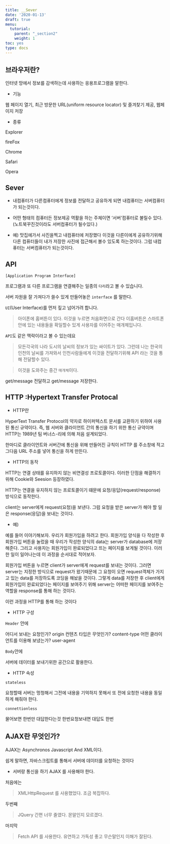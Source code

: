 ```yaml
---
title: __Sever
date: '2020-01-13'
draft: true
menu:
  tutorial:
    parent: "_section2"
    weight: 1
toc: yes
type: docs
---
```




## 브라우저란?

인터넷 망에서 정보를 감색하는데 사용하는 응용프로그램을 말한다.

* 기능

웹 페이지 열기, 최근 방문한 URL(uniform resource locator) 및 즐겨찾기 제공, 웹페이지 저장 


* 종류

Explorer

fireFox

Chrome

Safari

Opera



## Sever

* 내컴퓨터가 다른컴퓨터에게 정보를 전달하고 공유하게 되면 내컴퓨터는 서버컴퓨터가 되는것이다.

* 어떤 형태의 컴퓨터든 정보제공 역활을 하는 주체이면 ‘서버’컴퓨터로 불릴수 있다. (노트북꾸진것이라도 서버컴퓨터가 될수있다.)

* 예) 맛집에가서 사진을찍고 내컴퓨터에 저장했다 이것을 다른이에게 공유하기위해 다른 컴퓨터들이 내가 저장한 사진에 접근해서 볼수 있도록 하는것이다. 그럼 내컴퓨터는 서버컴퓨터가 되는것이다. 


## API 

`[Application Program Interface]`


프로그램과 또 다른 프로그램을 연결해주는 일종의 `다리`라고 볼 수 있습니다.

서버 자원을 잘 가져다가 쓸수 있게 만들어놓은 `interface` 를 말한다.


`UI`(User Interface)를 먼저 짚고 넘어가려 합니다.

> 아이폰에 홈버튼이 있다. 이것을 누르면 처음화면으로 간다
이홈버튼은 스마트폰안에 있는 내용들을 확일할수 있게 사용자를 이어주는 매개체입니다.


`API`도 같은 맥락이라고 볼 수 있는데요


> 모든각국의 나라 도시의 날씨의 정보가 있는 싸이트가 있다.  그런데 나는 한국의 인천의 날씨를 가져와서 인천사람들에게 이것을 전달하기위해 API 라는 것을 통해 전달할수 있다.

> 이것을 도와주는 중간 `매개체`이다.



get/message 전달하고
get/message 저장한다.



## HTTP :Hypertext Transfer Protocal

* HTTP란

HyperText Transfer Protocol의 약자로 하이퍼텍스트 문서를 교환하기 위하여 사용된 통신 규약이다. 즉, 웹 서버와 클라이언트 간의 통신을 하기 위한 통신 규약이며 HTTP는 1989년 팀 버너스-리에 의해 처음 설계되었다. 

한마디로 클라이언트와 서버간에 통신을 위해 만들어진 규칙이 HTTP 를 주소창에 적고 그다음 URL 주소를 넣어 통신을 하게 만든다.



* HTTP의 동작

HTTP는 연결 상태를 유지하지 않는 비연결성 프로토콜이다. 이러한 단점을 해결하기 위해 Cookie와 Seesion 등장하였다.

HTTP는 연결을 유지하지 않는 프로토콜이기 떄문에 요청/응답(request/response) 방식으로 동작한다.

client는 server에게 request(요청)을 보낸다. 그럼 요청을 받은 server가 해야 할 일은 response(응답)을 보내는 것이다. 

* 예)

예를 들어 이야기해보자. 우리가 회원가입을 하려고 한다. 회원가입 양식을 다 작성한 후 회원가입 버튼을 눌렀을 때 우리가 작성한 양식의 data는 server가 database에 저장해준다. 그리고 사용자는 회원가입이 완료되었다고 뜨는 페이지를 보게될 것이다. 이러한 일이 일어나는데 이 과정을 순서대로 적어보자.


회원가입 버튼을 누르면 client가 server에게 request를 보내는 것이다. 그러면 server는 지정한 방식으로 request가 왔기때문에 그 요청이 오면 request객체가 가지고 있는 data를 저장하도록 코딩을 해놨을 것이다. 그렇게 data를 저장한 후 client에게 회원가입이 완료되었다는 페이지를 보여주기 위해 server는 어떠한 페이지를 보여주는 역할을 response를 통해 하는 것이다. 

이런 과정을 HTTP를 통해 하는 것이다



* HTTP 구성

`Header` 안에  


어디서 보내는 요청인가? origin
컨텐츠 타입은 무엇인가? content-type
어떤 클라이언트를 이용해 보냈는가?
user-agent
  
`Body`안에 

서버에 데이터를 보내기위한 공간으로 활용한다.

* HTTP 속성

`stateless`

요청할때 서버는 멍청해서 그전에 내용을 기억하지 못해서 또 전에 요청한 내용을 동일하게 해줘야 한다. 

 

`connettionless`

물어보면 한번만 대답한다는것
한번요청보내면 대답도 한번






## AJAX란 무엇인가?
	
AJAX는 Asynchronos Javascript And XML이다.

쉽게 말하면, 자바스크립트를 통해서 서버에 데이터를 요청하는 것이다



* 서버랑 통신을 하기 AJAX 를 사용해야 한다. 



처음에는

>XMLHttpRequest 를 사용했었다. 조금 복잡하다.

두번째  

> JQuery 간편 너무 줄였다. 몬말인지 모르겠다. 

마지막

> Fetch API 를 사용한다.  유연하고 가독성 좋고 무슨말인지 이해가 잘된다. 









